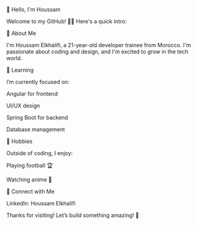 👋 Hello, I'm Houssam

Welcome to my GitHub! 👨‍💻 Here's a quick intro:

🚀 About Me

I'm Houssam Elkhalifi, a 21-year-old developer trainee from Morocco. I'm passionate about coding and design, and I'm excited to grow in the tech world.

🌱 Learning

I’m currently focused on:

Angular for frontend

UI/UX design

Spring Boot for backend

Database management

🎉 Hobbies

Outside of coding, I enjoy:

Playing football 🏆

Watching anime 🎥



📧 Connect with Me

LinkedIn: Houssam Elkhalifi


Thanks for visiting! Let’s build something amazing! 🚀

